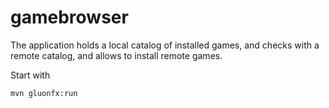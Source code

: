 # gamebrowser

The application holds a local catalog of installed games, and checks with a remote catalog, and allows to install remote games.

Start with

`mvn gluonfx:run`
